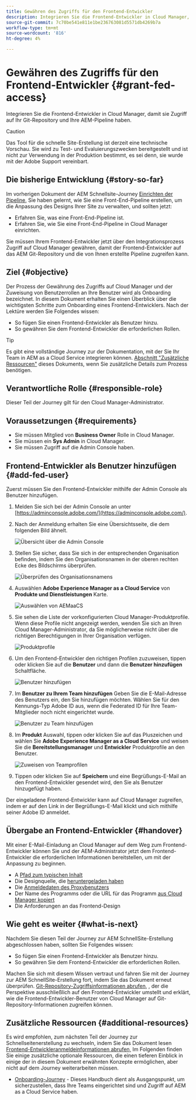 ```yaml
---
title: Gewähren des Zugriffs für den Frontend-Entwickler
description: Integrieren Sie die Frontend-Entwickler in Cloud Manager, damit sie Zugriff auf Ihr Git-Repository und Ihre AEM-Pipeline haben.
source-git-commit: 7c70be541e811e1be236763081d5571db4269b7a
workflow-type: tm+mt
source-wordcount: '816'
ht-degree: 4%

---
```



# Gewähren des Zugriffs für den Frontend-Entwickler {#grant-fed-access}

Integrieren Sie die Frontend-Entwickler in Cloud Manager, damit sie Zugriff auf Ihr Git-Repository und Ihre AEM-Pipeline haben.

>[!CAUTION]
>
>Das Tool für die schnelle Site-Erstellung ist derzeit eine technische Vorschau. Sie wird zu Test- und Evaluierungszwecken bereitgestellt und ist nicht zur Verwendung in der Produktion bestimmt, es sei denn, sie wurde mit der Adobe Support vereinbart.

## Die bisherige Entwicklung {#story-so-far}

Im vorherigen Dokument der AEM Schnellsite-Journey [Einrichten der Pipeline,](pipeline-setup.md) Sie haben gelernt, wie Sie eine Front-End-Pipeline erstellen, um die Anpassung des Designs Ihrer Site zu verwalten, und sollten jetzt:

* Erfahren Sie, was eine Front-End-Pipeline ist.
* Erfahren Sie, wie Sie eine Front-End-Pipeline in Cloud Manager einrichten.

Sie müssen Ihrem Frontend-Entwickler jetzt über den Integrationsprozess Zugriff auf Cloud Manager gewähren, damit der Frontend-Entwickler auf das AEM Git-Repository und die von Ihnen erstellte Pipeline zugreifen kann.

## Ziel {#objective}

Der Prozess der Gewährung des Zugriffs auf Cloud Manager und der Zuweisung von Benutzerrollen an Ihre Benutzer wird als Onboarding bezeichnet. In diesem Dokument erhalten Sie einen Überblick über die wichtigsten Schritte zum Onboarding eines Frontend-Entwicklers. Nach der Lektüre werden Sie Folgendes wissen:

* So fügen Sie einen Frontend-Entwickler als Benutzer hinzu.
* So gewähren Sie dem Frontend-Entwickler die erforderlichen Rollen.

>[!TIP]
>
>Es gibt eine vollständige Journey zur der Dokumentation, mit der Sie Ihr Team in AEM as a Cloud Service integrieren können. [Abschnitt &quot;Zusätzliche Ressourcen&quot;](#additional-resources) dieses Dokuments, wenn Sie zusätzliche Details zum Prozess benötigen.

## Verantwortliche Rolle {#responsible-role}

Dieser Teil der Journey gilt für den Cloud Manager-Administrator.

## Voraussetzungen {#requirements}

* Sie müssen Mitglied von **Business Owner** Rolle in Cloud Manager.
* Sie müssen ein **Sys Admin** in Cloud Manager.
* Sie müssen Zugriff auf die Admin Console haben.

## Frontend-Entwickler als Benutzer hinzufügen {#add-fed-user}

Zuerst müssen Sie den Frontend-Entwickler mithilfe der Admin Console als Benutzer hinzufügen.

1. Melden Sie sich bei der Admin Console an unter [https://adminconsole.adobe.com/](https://adminconsole.adobe.com/).

1. Nach der Anmeldung erhalten Sie eine Übersichtsseite, die dem folgenden Bild ähnelt.

   ![Übersicht über die Admin Console](assets/admin-console.png)

1. Stellen Sie sicher, dass Sie sich in der entsprechenden Organisation befinden, indem Sie den Organisationsnamen in der oberen rechten Ecke des Bildschirms überprüfen.

   ![Überprüfen des Organisationsnamens](assets/correct-org.png)

1. Auswählen **Adobe Experience Manager as a Cloud Service** von **Produkte und Dienstleistungen** Karte.

   ![Auswählen von AEMaaCS](assets/select-aemaacs.png)

1. Sie sehen die Liste der vorkonfigurierten Cloud Manager-Produktprofile. Wenn diese Profile nicht angezeigt werden, wenden Sie sich an Ihren Cloud Manager-Administrator, da Sie möglicherweise nicht über die richtigen Berechtigungen in Ihrer Organisation verfügen.

   ![Produktprofile](assets/product-profiles.png)

1. Um den Frontend-Entwickler den richtigen Profilen zuzuweisen, tippen oder klicken Sie auf die **Benutzer** und dann die **Benutzer hinzufügen** Schaltfläche.

   ![Benutzer hinzufügen](assets/add-user.png)

1. Im **Benutzer zu Ihrem Team hinzufügen** Geben Sie die E-Mail-Adresse des Benutzers ein, den Sie hinzufügen möchten. Wählen Sie für den Kennungs-Typ Adobe ID aus, wenn die Federated ID für Ihre Team-Mitglieder noch nicht eingerichtet wurde.

   ![Benutzer zu Team hinzufügen](assets/add-to-team.png)

1. Im **Produkt** Auswahl, tippen oder klicken Sie auf das Pluszeichen und wählen Sie **Adobe Experience Manager as a Cloud Service** und weisen Sie die **Bereitstellungsmanager** und **Entwickler** Produktprofile an den Benutzer.

   ![Zuweisen von Teamprofilen](assets/assign-team.png)

1. Tippen oder klicken Sie auf **Speichern** und eine Begrüßungs-E-Mail an den Frontend-Entwickler gesendet wird, den Sie als Benutzer hinzugefügt haben.

Der eingeladene Frontend-Entwickler kann auf Cloud Manager zugreifen, indem er auf den Link in der Begrüßungs-E-Mail klickt und sich mithilfe seiner Adobe ID anmeldet.

## Übergabe an Frontend-Entwickler {#handover}

Mit einer E-Mail-Einladung an Cloud Manager auf dem Weg zum Frontend-Entwickler können Sie und der AEM-Administrator jetzt dem Frontend-Entwickler die erforderlichen Informationen bereitstellen, um mit der Anpassung zu beginnen.

* A [Pfad zum typischen Inhalt](#example-page)
* Die Designquelle, die [heruntergeladen haben](#download-theme)
* Die [Anmeldedaten des Proxybenutzers](#proxy-user)
* Der Name des Programms oder die URL für das Programm [aus Cloud Manager kopiert](pipeline-setup.md#login)
* Die Anforderungen an das Frontend-Design

## Wie geht es weiter {#what-is-next}

Nachdem Sie diesen Teil der Journey zur AEM SchnellSite-Erstellung abgeschlossen haben, sollten Sie Folgendes wissen:

* So fügen Sie einen Frontend-Entwickler als Benutzer hinzu.
* So gewähren Sie dem Frontend-Entwickler die erforderlichen Rollen.

Machen Sie sich mit diesem Wissen vertraut und fahren Sie mit der Journey zur AEM SchnellSite-Erstellung fort, indem Sie das Dokument erneut überprüfen. [Git-Repository-Zugriffsinformationen abrufen,](retrieve-access.md) , der die Perspektive ausschließlich auf den Frontend-Entwickler umstellt und erklärt, wie die Frontend-Entwickler-Benutzer von Cloud Manager auf Git-Repository-Informationen zugreifen können.

## Zusätzliche Ressourcen {#additional-resources}

Es wird empfohlen, zum nächsten Teil der Journey zur Schnellseitenerstellung zu wechseln, indem Sie das Dokument lesen [Frontend-Entwickleranmeldeinformationen abrufen,](retrieve-access.md) Im Folgenden finden Sie einige zusätzliche optionale Ressourcen, die einen tieferen Einblick in einige der in diesem Dokument erwähnten Konzepte ermöglichen, aber nicht auf dem Journey weiterarbeiten müssen.

* [Onboarding-Journey](/help/journey-onboarding/home.md) - Dieses Handbuch dient als Ausgangspunkt, um sicherzustellen, dass Ihre Teams eingerichtet sind und Zugriff auf AEM as a Cloud Service haben.


